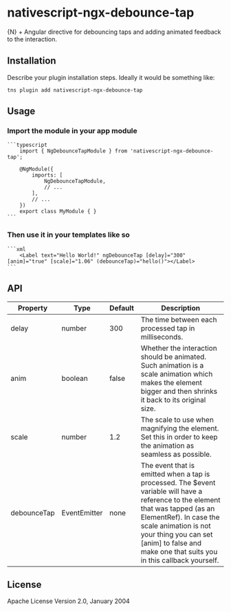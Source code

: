 # nativescript-ngx-debounce-tap

{N} + Angular directive for debouncing taps and adding animated feedback to the interaction.

## Installation

Describe your plugin installation steps. Ideally it would be something like:

```
tns plugin add nativescript-ngx-debounce-tap
```

## Usage 

### Import the module in your app module

    ```typescript
        import { NgDebounceTapModule } from 'nativescript-ngx-debounce-tap';

        @NgModule({
            imports: [
                NgDebounceTapModule,
                // ...
            ],
            // ...
        })
        export class MyModule { }
    ```

### Then use it in your templates like so

    ```xml
        <Label text="Hello World!" ngDebounceTap [delay]="300" [anim]="true" [scale]="1.06" (debounceTap)="hello()"></Label>
    ```

## API
    
| Property | Type | Default | Description |
| --- | --- | --- | --- |
| delay | number | 300 | The time between each processed tap in milliseconds. |
| anim | boolean | false | Whether the interaction should be animated. Such animation is a scale animation which makes the element bigger and then shrinks it back to its original size. |
| scale | number | 1.2 | The scale to use when magnifying the element. Set this in order to keep the animation as seamless as possible. |
| debounceTap | EventEmitter<ElementRef> | none | The event that is emitted when a tap is processed. The $event variable will have a reference to the element that was tapped (as an ElementRef). In case the scale animation is not your thing you can set [anim] to false and make one that suits you in this callback yourself. |

## License

Apache License Version 2.0, January 2004

